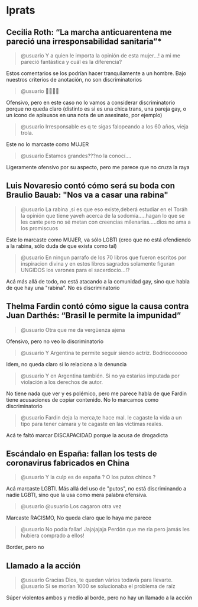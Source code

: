 # lprats



## Cecilia Roth: “La marcha anticuarentena me pareció una irresponsabilidad sanitaria”*


> @usuario Y a quien le importa la opinión de esta mujer...! a mi me pareció fantástica y cuál es la diferencia?

Estos comentarios se los podrían hacer tranquilamente a un hombre. Bajo nuestros criterios de anotación, no son discriminatorios


>  @usuario 🤮🤮🤮🤮

 Ofensivo, pero en este caso no lo vamos a considerar discriminatorio porque no queda claro (distinto es si es una chica trans, una pareja gay, o un ícono de aplausos en una nota de un asesinato, por ejemplo)


> @usuario Irresponsable es q te sigas falopeando a los 60 años, vieja trola.

Este no lo marcaste como MUJER

> @usuario Estamos grandes???no la conocí....

Ligeramente ofensivo por su aspecto, pero me parece que no cruza la raya


## Luis Novaresio contó cómo será su boda con Braulio Bauab: "Nos va a casar una rabina"


> @usuario La rabina ,si es que eso existe,deberá estudiar en el Toráh la opinión que tiene yaveh acerca de la sodomía.....hagan lo que se les cante pero no sé metan con creencias milenarias.....dios no ama a los promiscuos

Este lo marcaste como MUJER, va sólo LGBTI (creo que no está ofendiendo a la rabina, sólo duda de que exista como tal)

> @usuario En ningun parrafo de los 70 libros que fueron escritos por inspiracion divina y en estos libros sagrados solamente figuran UNGIDOS los varones para el sacerdocio...!?

Acá más allá de todo, no está atacando a la comunidad gay, sino que habla de que hay una "rabina". No es discriminatorio

## Thelma Fardin contó cómo sigue la causa contra Juan Darthés: “Brasil le permite la impunidad”

> @usuario Otra que me da vergüenza ajena

Ofensivo, pero no veo lo discriminatorio

> @usuario Y Argentina te permite seguir siendo actriz. Bodriooooooo

Idem, no queda claro si lo relaciona a la denuncia

> @usuario Y en Argentina también. Si no ya estarías imputada por violación a los derechos de autor.

No tiene nada que ver y es polémico, pero me parece habla de que Fardin tiene acusaciones de copiar contenido. No lo marcamos como discriminatorio


>  @usuario Fardin deja la merca,te hace mal.
> le cagaste la vida a un tipo para tener cámara y te cagaste en las víctimas reales.

Acá te faltó marcar DISCAPACIDAD porque la acusa de drogadicta

## Escándalo en España: fallan los tests de coronavirus fabricados en China

> @usuario Y la culp es de españa ?  O los putos chinos ?

Acá marcaste LGBTI. Más allá del uso de "putos", no está discriminando a nadie LGBTI, sino que la usa como mera palabra ofensiva.

>  @usuario @usuario Los cagaron otra vez

Marcaste RACISMO, No queda claro que lo haya me parece

> @usuario No podía fallar!  Jajajajaja Perdón que me ria pero jamás les hubiera comprado a ellos!

Border, pero no



## Llamado a la acción


>  @usuario Gracias Dios, te quedan vários todavía para llevarte.
>  @usuario Si se morían 1000 se solucionaba el problema de raíz

Súper violentos ambos y medio al borde, pero no hay un llamado a la acción